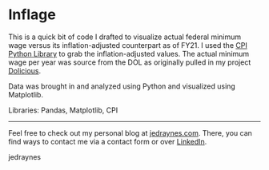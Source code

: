# Inflage

This is a quick bit of code I drafted to visualize actual federal minimum wage versus its inflation-adjusted counterpart as of FY21. I used the [CPI Python Library](https://github.com/datadesk/cpi) to grab the inflation-adjusted values. The actual minimum wage per year was source from the DOL as originally pulled in my project [Dolicious](https://github.com/jedraynes/dolicious).

Data was brought in and analyzed using Python and visualized using Matplotlib.

Libraries: Pandas, Matplotlib, CPI

---
Feel free to check out my personal blog at [jedraynes.com](https://www.jedraynes.com). There, you can find ways to contact me via a contact form or over [LinkedIn](https://www.linkedin.com/in/jedraynes/).

jedraynes
